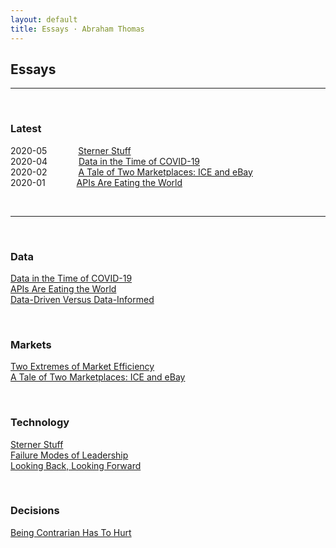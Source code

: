 ```yaml
---
layout: default
title: Essays · Abraham Thomas
---
```


## Essays

----

<br/>

### Latest

2020-05 &emsp;&emsp;&emsp; [Sterner Stuff](sterner-stuff)  
2020-04 &emsp;&emsp;&emsp; [Data in the Time of COVID-19](data-in-the-time-of-covid-19)  
2020-02 &emsp;&emsp;&emsp; [A Tale of Two Marketplaces: ICE and eBay](why-might-ice-bid-for-ebay)  
2020-01 &emsp;&emsp;&emsp; [APIs Are Eating the World](APIs-are-eating-the-world)   

<br/>

----

<br/>

### Data

[Data in the Time of COVID-19](data-in-the-time-of-covid-19)  
[APIs Are Eating the World](APIs-are-eating-the-world)  
[Data-Driven Versus Data-Informed](data-driven-data-informed)  

<br/>

### Markets

[Two Extremes of Market Efficiency](two-extremes-of-market-efficiency)  
[A Tale of Two Marketplaces: ICE and eBay](why-might-ice-bid-for-ebay)  

<br/>

### Technology

[Sterner Stuff](sterner-stuff)  
[Failure Modes of Leadership](failure-modes)  
[Looking Back, Looking Forward](looking-back-looking-forward)  

<br/>

### Decisions

[Being Contrarian Has To Hurt](a-fine-line-between-stupid-and-clever)  

<br/>


<br/>
